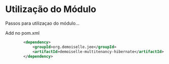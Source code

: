 # Utilização do Módulo
Passos para utilizaçao do módulo...


Add no pom.xml

```xml
		<dependency>
			<groupId>org.demoiselle.jee</groupId>
			<artifactId>demoiselle-multitenancy-hibernate</artifactId>
		</dependency>
```